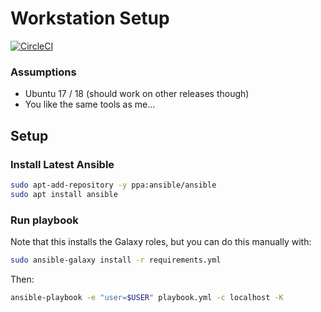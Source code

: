 Workstation Setup
=================
[![CircleCI](https://circleci.com/gh/declension/workstation-playbook.svg?style=svg)](https://circleci.com/gh/declension/workstation-playbook)

### Assumptions

 * Ubuntu 17 / 18 (should work on other releases though)
 * You like the same tools as me...

Setup
-----

### Install Latest Ansible

```bash
sudo apt-add-repository -y ppa:ansible/ansible
sudo apt install ansible
```

### Run playbook

Note that this installs the Galaxy roles, 
but you can do this manually with:

```bash
sudo ansible-galaxy install -r requirements.yml
```

Then: 

```bash
ansible-playbook -e "user=$USER" playbook.yml -c localhost -K
```
